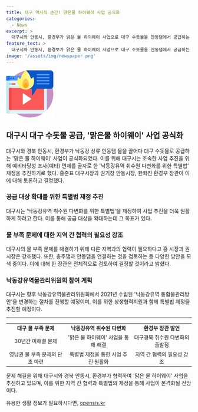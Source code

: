 ```yaml
---
title: 대구 역사적 순간! 맑은물 하이웨이 사업 공식화
categories:
  - News
excerpt: >
  대구시와 안동시, 환경부가 맑은 물 하이웨이 사업으로 대구 수돗물을 안동댐에서 공급하는 새로운 협력을 추진했다. 대구시장은 이를 통해 영남지역의 물 문제를 해결하는 중요한 계기라고 강조했으며, 안동시장은 안동댐이 대구에 생명수를 제공하는 역사적인 순간이라며 상생협력의 상징으로 발전할 것이라고 전망했다. 이에 환경부 장관은 대구경북 취수원 다변화의 출발점이라며 적극 지원을 약속했다. 또한, 충주댐과 안동댐 연결을 통해 영남권 식수 문제를 해결하는 방안에 대한 검토를 요청했다. 
feature_text: >
  대구시와 안동시, 환경부가 맑은 물 하이웨이 사업으로 대구 수돗물을 안동댐에서 공급하는 새로운 협력을 추진했다. 대구시장은 이를 통해 영남지역의 물 문제를 해결하는 중요한 계기라고 강조했으며, 안동시장은 안동댐이 대구에 생명수를 제공하는 역사적인 순간이라며 상생협력의 상징으로 발전할 것이라고 전망했다. 이에 환경부 장관은 대구경북 취수원 다변화의 출발점이라며 적극 지원을 약속했다. 또한, 충주댐과 안동댐 연결을 통해 영남권 식수 문제를 해결하는 방안에 대한 검토를 요청했다. 
image: '/assets/img/newspaper.png'
---
```


<p><img src="/assets/img/news.png" alt="rentncar 속보" /></p>

<h2 data-ke-size="size26">대구시 대구 수돗물 공급, '맑은물 하이웨이' 사업 공식화</h2>

<p data-ke-size="size16">대구시와 경북 안동시, 환경부가 낙동강 상류 안동댐 물을 끌어다 대구 수돗물로 공급하는 '맑은 물 하이웨이' 사업이 공식화되었다. 이를 위해 대구시는 조속한 사업 추진을 위해 예비타당성 조사(예타) 면제를 골자로 한 '낙동강유역 취수원 다변화를 위한 특별법' 제정을 추진하기로 했다. 홍준표 대구시장과 권기창 안동시장, 한화진 환경부 장관이 이에 대해 토론하고 결정했다.</p>

<h3 data-ke-size="size24">공급 대상 확대를 위한 특별법 제정 추진</h3>

<p data-ke-size="size16">대구시는 '낙동강유역 취수원 다변화를 위한 특별법'을 제정하여 사업 추진을 더욱 원활하게 하려고 한다. 이를 통해 공급 대상을 확대하는데 그 목표가 있다.</p>

<h3 data-ke-size="size24">물 부족 문제에 대한 지역 간 협력의 필요성 강조</h3>

<p data-ke-size="size16">대구시의 물 부족 문제를 해결하기 위해 다른 지역과의 협력이 필요하다고 홍 시장과 권 시장은 강조했다. 또한, 충주댐과 안동댐을 연결하는 것을 검토하는 등 다양한 방안을 모색 중이다. 이에 대해 한 장관은 전체적으로 검토하여 결정할 것이라고 밝혔다.</p>

<h3 data-ke-size="size24">낙동강유역물관리위원회 참여 계획</h3>

<p data-ke-size="size16">대구시는 향후 낙동강유역물관리위원회에서 2021년 수립된 '낙동강유역 통합물관리방안'을 변경하는 절차를 진행할 예정이며, 이를 위한 상생협력지원과 함께 특별법 제정을 추진할 예정이다.</p>

<hr>

<table>
  <tr>
    <td style="text-align: center; height: 17px;"><b>대구 물 부족 문제</b></td>
    <td style="text-align: center; height: 17px;"><b>낙동강유역 취수원 다변화</b></td>
    <td style="text-align: center; height: 17px;"><b>환경부 장관 발언</b></td>
  </tr>
  <tr>
    <td style="text-align: center;">30년간 미해결 문제</td>
    <td style="text-align: center;">'맑은 물 하이웨이' 사업을 통해 해결</td>
    <td style="text-align: center;">대구경북 취수원 다변화의 출발점</td>
  </tr>
  <tr>
    <td style="text-align: center;">영남권 물 부족 문제의 단초 마련</td>
    <td style="text-align: center;">특별법 제정을 통한 사업 추진 원활화</td>
    <td style="text-align: center;">지역 간 협력의 필요성 강조</td>
  </tr>
</table>

<p data-ke-size="size16">문제 해결을 위해 대구시와 경북 안동시, 환경부가 협력하여 '맑은 물 하이웨이' 사업을 추진하고 있으며, 이를 위한 지역 간 협력과 특별법의 제정을 통해 사업이 본격화될 전망이다.</p>
유용한 생활 정보가 필요하시다면, <a href="https://opensis.kr" rel="dofollow">opensis.kr</a>


